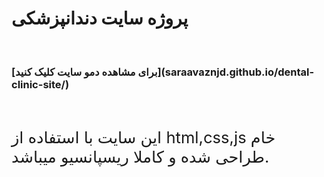 <h1>پروژه سایت دندانپزشکی</h1>
</br>
<h3>[برای مشاهده دمو سایت کلیک کنید](saraavaznjd.github.io/dental-clinic-site/)</h3>
</br>
<p style="font-size:1.6rem">این سایت با استفاده از html,css,js خام طراحی شده و کاملا ریسپانسیو میباشد.</p>
